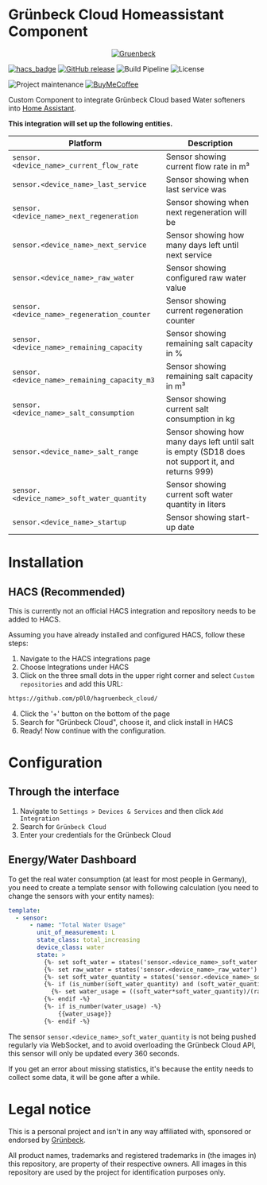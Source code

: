# Grünbeck Cloud Homeassistant Component

<p align="center">
    <a href="https://www.gruenbeck.com/" target="_blank"><img src="https://www.gruenbeck.com/typo3conf/ext/sitepackage_gruenbeck/Resources/Public/Images/gruenbeck-logo.svg" alt="Gruenbeck" /></a>
</p>

[![hacs_badge](https://img.shields.io/badge/HACS-Custom-41BDF5.svg)](https://github.com/hacs/integration)
[![GitHub release](https://img.shields.io/github/release/p0l0/hagruenbeck_cloud)](https://github.com/p0l0/hagruenbeck_cloud/releases)
![Build Pipeline](https://img.shields.io/github/actions/workflow/status/p0l0/hagruenbeck_cloud/validate.yaml)
![License](https://img.shields.io/github/license/p0l0/hagruenbeck_cloud)

![Project maintenance](https://img.shields.io/badge/maintainer-%40p0l0-blue.svg)
[![BuyMeCoffee](https://img.shields.io/badge/buy%20me%20a%20coffee-donate-yellow.svg)](https://www.buymeacoffee.com/p0l0)

Custom Component to integrate Grünbeck Cloud based Water softeners into [Home Assistant](https://www.home-assistant.io/).

**This integration will set up the following entities.**

| Platform                                     | Description                                                                                  |
|----------------------------------------------|----------------------------------------------------------------------------------------------|
| `sensor.<device_name>_current_flow_rate`     | Sensor showing current flow rate in m³                                                       |
| `sensor.<device_name>_last_service`          | Sensor showing when last service was                                                         |
| `sensor.<device_name>_next_regeneration`     | Sensor showing when next regeneration will be                                                |
| `sensor.<device_name>_next_service`          | Sensor showing how many days left until next service                                         |
| `sensor.<device_name>_raw_water`             | Sensor showing configured raw water value                                                    |
| `sensor.<device_name>_regeneration_counter`  | Sensor showing current regeneration counter                                                  |
| `sensor.<device_name>_remaining_capacity`    | Sensor showing remaining salt capacity in %                                                  |
| `sensor.<device_name>_remaining_capacity_m3` | Sensor showing remaining salt capacity in m³                                                 |
| `sensor.<device_name>_salt_consumption`      | Sensor showing current salt consumption in kg                                                |
| `sensor.<device_name>_salt_range`            | Sensor showing how many days left until salt is empty (SD18 does not support it, and returns 999) |
| `sensor.<device_name>_soft_water_quantity`   | Sensor showing current soft water quantity in liters                                         |
| `sensor.<device_name>_startup`               | Sensor showing start-up date                                                                 |

# Installation
## HACS (Recommended)
This is currently not an official HACS integration and repository needs to be added to HACS.

Assuming you have already installed and configured HACS, follow these steps:

1. Navigate to the HACS integrations page
2. Choose Integrations under HACS
3. Click on the three small dots in the upper right corner and select `Custom repositories` and add this URL:
```bash
https://github.com/p0l0/hagruenbeck_cloud/
```
4. Click the '+' button on the bottom of the page
5. Search for "Grünbeck Cloud", choose it, and click install in HACS
6. Ready! Now continue with the configuration.

# Configuration

## Through the interface
1. Navigate to `Settings > Devices & Services` and then click `Add Integration`
2. Search for `Grünbeck Cloud`
4. Enter your credentials for the Grünbeck Cloud

## Energy/Water Dashboard

To get the real water consumption (at least for most people in Germany), you need to create a template sensor with following calculation (you need to change the sensors with your entity names):

```yaml
template:
  - sensor:
      - name: "Total Water Usage"
        unit_of_measurement: L
        state_class: total_increasing
        device_class: water
        state: >
          {%- set soft_water = states('sensor.<device_name>_soft_water')|float(0) -%}
          {%- set raw_water = states('sensor.<device_name>_raw_water')|float(0) -%}
          {%- set soft_water_quantity = states('sensor.<device_name>_soft_water_quantity')|float(0) -%}
          {%- if (is_number(soft_water_quantity) and (soft_water_quantity > 1)) and (is_number(raw_water) and (raw_water > 1)) and (is_number(soft_water) and (soft_water > 1)) -%}
            {%- set water_usage = ((soft_water*soft_water_quantity)/(raw_water-soft_water)+soft_water_quantity)|round(4) | float(unavailable) -%}
          {%- endif -%}
          {%- if is_number(water_usage) -%}
              {{water_usage}}
          {%- endif -%}

```

The sensor `sensor.<device_name>_soft_water_quantity` is not being pushed regularly via WebSocket, and to avoid overloading the Grünbeck Cloud API, this sensor will only be updated every 360 seconds.

If you get an error about missing statistics, it's because the entity needs to collect some data, it will be gone after a while.

# Legal notice
This is a personal project and isn't in any way affiliated with, sponsored or endorsed by [Grünbeck](https://www.gruenbeck.com/).

All product names, trademarks and registered trademarks in (the images in) this repository, are property of their respective owners. All images in this repository are used by the project for identification purposes only.
